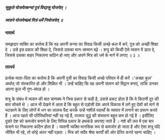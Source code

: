 ##### सुकुले योजयेत्कन्यां पुत्रं विद्यासु योजयेत् ।
##### व्यसने योजयेच्छवं मित्रं धर्मे नियोजयेत् ॥

#### भावार्थ

समझदार व्यक्ति का कर्तव्य है कि वह अपनी कन्या का विवाह किसी अच्छे कल में करे, पुत्र को अच्छी शिक्षा दे । उसे इस प्रकार की शिक्षा दे, जिससे उसका मान-सम्मान बढ़े । शत्रु को किसी ऐसे व्यसन में डाल दे, जिससे उसका बाहर निकलना कठिन हो जाए और अपने मित्र को धर्म के मार्ग में लगाए ॥ ३ ॥

#### तात्पर्य

प्रत्येक माता-पिता का कर्तव्य है कि अपनी पुत्री का विवाह किसी अच्छे परिवार में ही करें ।'अच्छा कुल' अर्थात् जो संस्कारित हो और शिक्षित भी । उन्हें चाहिए कि वह अपनी संतान को विद्वान बनाएं, ताकि उनका अपना कुल भी गुण-संपन्न हो ।

शत्रु के संबंध में व्यसन की बात चाणक्य ने जिस प्रकार से कही है, उससे प्रकट होता है कि वे कितनी दूर की बात सोचते थे । आज भी देखने में आता है कि बहुत से पड़ोसी देश अपने विकास में लगे हुए देशों को मार्ग से भटकाने के लिए लोगों में धन का लालच पैदा करके उन्हें नशीले पदार्थों के व्यापार में लगाने का प्रयत्न करते हैं । आज पहले सी परिस्थितियां नहीं रह गई हैं, परस्पर युद्ध की संभावना बहुत कम हो गई है । इसीलिए दूसरे देश को कमजोर बनाने के लिए विभिन्न प्रकार के हथकंडे अपनाए जाते हैं । नशे की लत में एक बार फंसने पर निकलना कठिन होता है । व्यसनी व्यक्ति मानसिक रूप से कमजोर हो जाता है और ऐसा शत्रु यदि जीवित भी रहे, तो कोई अंतर नहीं पड़ता । मित्र को सदैव श्रेष्ठ कार्यों की ओर प्रेरित करते रहना चाहिए ।